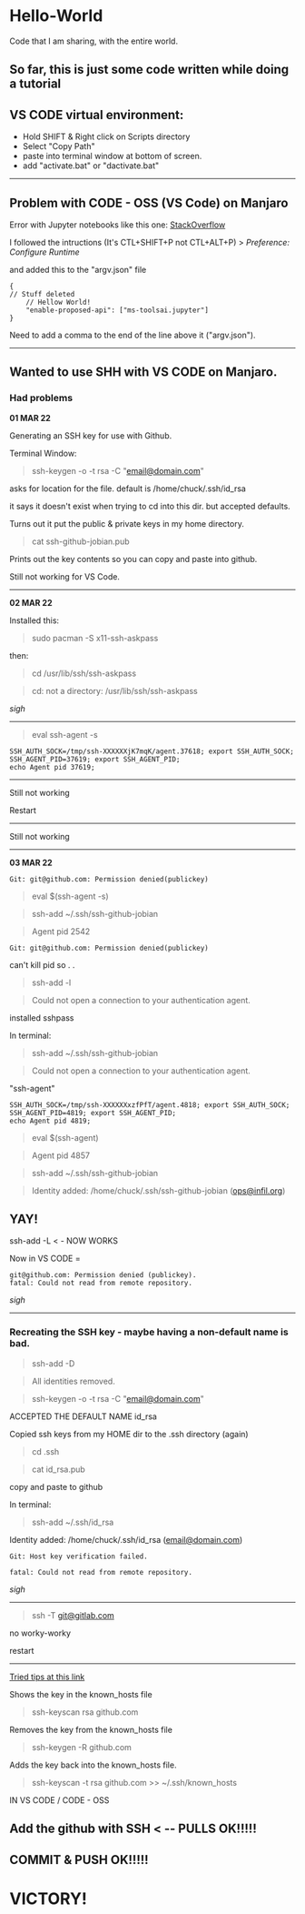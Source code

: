 # Hello-World
Code that I am sharing, with the entire world.

## So far, this is just some code written while doing a tutorial

## VS CODE virtual environment:

- Hold SHIFT & Right click on Scripts directory
- Select "Copy Path"
- paste into terminal window at bottom of screen.
- add "activate.bat" or "dactivate.bat"
___
## Problem with CODE - OSS (VS Code) on Manjaro

Error with Jupyter notebooks like this one:
[StackOverflow](https://stackoverflow.com/questions/71106136/jupyter-extension-for-vscode-on-linux-throws-error-when-doing-anything-jupyter-r/71245496)

I followed the intructions (It's CTL+SHIFT+P not CTL+ALT+P) > *Preference: Configure Runtime*

and added this to the "argv.json" file
>
```
{
// Stuff deleted
	// Hellow World!
	"enable-proposed-api": ["ms-toolsai.jupyter"]
}
```

Need to add a comma to the end of the line above it ("argv.json").

---

## Wanted to use SHH with VS CODE on Manjaro.

### Had problems

**01 MAR 22**


Generating an SSH key for use with Github.

Terminal Window:

> ssh-keygen -o -t rsa -C "email@domain.com"

asks for location for the file.  default is /home/chuck/.ssh/id_rsa

it says it doesn't exist when trying to cd into this dir. but accepted defaults.

Turns out it put the public & private keys in my home directory.

> cat ssh-github-jobian.pub

Prints out the key contents so you can copy and paste into github.

Still not working for VS Code.

___

**02 MAR 22**

Installed this: 

> sudo pacman -S x11-ssh-askpass                                          

then:

> cd /usr/lib/ssh/ssh-askpass 

> cd: not a directory: /usr/lib/ssh/ssh-askpass

*sigh*
___

> eval ssh-agent -s
```
SSH_AUTH_SOCK=/tmp/ssh-XXXXXXjK7mqK/agent.37618; export SSH_AUTH_SOCK;
SSH_AGENT_PID=37619; export SSH_AGENT_PID;
echo Agent pid 37619;
```
___

Still not working

Restart

___

Still not working
___

**03 MAR 22**

```
Git: git@github.com: Permission denied(publickey)
```
> eval $(ssh-agent -s)

> ssh-add ~/.ssh/ssh-github-jobian

> Agent pid 2542
```
Git: git@github.com: Permission denied(publickey)
```

can't kill pid so . .

> ssh-add -l 

> Could not open a connection to your authentication agent.

installed sshpass

In terminal:

> ssh-add ~/.ssh/ssh-github-jobian

> Could not open a connection to your authentication agent.

"ssh-agent"
```
SSH_AUTH_SOCK=/tmp/ssh-XXXXXXxzfPfT/agent.4818; export SSH_AUTH_SOCK;
SSH_AGENT_PID=4819; export SSH_AGENT_PID;
echo Agent pid 4819;
```
> eval $(ssh-agent)

> Agent pid 4857

> ssh-add ~/.ssh/ssh-github-jobian

> Identity added: /home/chuck/.ssh/ssh-github-jobian (ops@infil.org)

## YAY!

ssh-add -L  < - NOW WORKS

Now in VS CODE =
```
git@github.com: Permission denied (publickey).
fatal: Could not read from remote repository.
```

*sigh*
___

### Recreating the SSH key - maybe having a non-default name is bad.

 > ssh-add -D

 > All identities removed.

 > ssh-keygen -o -t rsa -C "email@domain.com"

 ACCEPTED THE DEFAULT NAME id_rsa

 Copied ssh keys from my HOME dir to the .ssh directory (again)

> cd .ssh

> cat id_rsa.pub

copy and paste to github

In terminal:

> ssh-add ~/.ssh/id_rsa

Identity added: /home/chuck/.ssh/id_rsa (email@domain.com)

```
Git: Host key verification failed.

fatal: Could not read from remote repository.
```

*sigh*
___

> ssh -T git@gitlab.com

no worky-worky

restart

___

[Tried tips at this link](https://stackoverflow.com/questions/13363553/git-error-host-key-verification-failed-when-connecting-to-remote-repository)

Shows the key in the known_hosts file

> ssh-keyscan rsa github.com 

Removes the key from the known_hosts file

> ssh-keygen -R github.com

Adds the key back into the known_hosts file.
> ssh-keyscan -t rsa github.com >> ~/.ssh/known_hosts 

IN VS CODE / CODE - OSS

## Add the github with SSH < -- PULLS OK!!!!!

## COMMIT & PUSH OK!!!!!

# VICTORY!